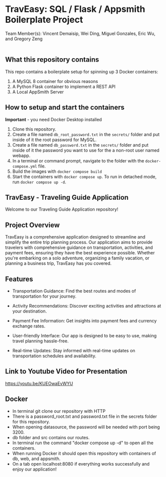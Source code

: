 #  TravEasy: SQL / Flask / Appsmith Boilerplate Project
Team Member(s): Vincent Demaisip, Wei Ding, Miguel Gonzales, Eric Wu, and Gregory Zeng
<br><br>

## What this repository contains
This repo contains a boilerplate setup for spinning up 3 Docker containers: 
1. A MySQL 8 container for obvious reasons
1. A Python Flask container to implement a REST API
1. A Local AppSmith Server

## How to setup and start the containers
**Important** - you need Docker Desktop installed

1. Clone this repository.  
1. Create a file named `db_root_password.txt` in the `secrets/` folder and put inside of it the root password for MySQL. 
1. Create a file named `db_password.txt` in the `secrets/` folder and put inside of it the password you want to use for the a non-root user named webapp. 
1. In a terminal or command prompt, navigate to the folder with the `docker-compose.yml` file.  
1. Build the images with `docker compose build`
1. Start the containers with `docker compose up`.  To run in detached mode, run `docker compose up -d`. 

## TravEasy - Traveling Guide Application
Welcome to our Traveling Guide Application repository!

## Project Overview
TravEasy is a comprehensive application designed to streamline and simplify the entire trip planning process. Our application aims to provide travelers with comprehensive guidance on transportation, activities, and payment fees, ensuring they have the best experience possible. Whether you're embarking on a solo adventure, organizing a family vacation, or planning a business trip, TravEasy has you covered. 

## Features
* Transportation Guidance: Find the best routes and modes of transportation for your journey.

* Activity Recommendations: Discover exciting activities and attractions at your destination.

* Payment Fee Information: Get insights into payment fees and currency exchange rates.

* User-friendly Interface: Our app is designed to be easy to use, making travel planning hassle-free.

* Real-time Updates: Stay informed with real-time updates on transportation schedules and availability.

## Link to Youtube Video for Presentation
https://youtu.be/KUEOwaEvWYU

## Docker
- In terminal git clone our repository with HTTP
- There is a password_root.txt and password.txt file in the secrets folder for this repository.
- When opening datasource, the password will be needed with port being 3200.
- db folder and src contains our routes.
- In terminal run the command "docker compose up -d" to open all the containers.
- When running Docker it should open this repository with containers of db, web, and appsmith.
- On a tab open localhost:8080 if everything works successfully and enjoy our application!